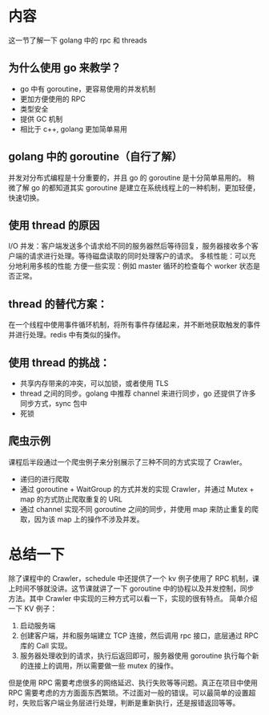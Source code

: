 # 内容
这一节了解一下 golang 中的 rpc 和 threads

## 为什么使用 go 来教学？
- go 中有 goroutine，更容易使用的并发机制
- 更加方便使用的 RPC
- 类型安全
- 提供 GC 机制
- 相比于 c++, golang 更加简单易用

## golang 中的 goroutine（自行了解）
并发对分布式编程是十分重要的，并且 go 的 goroutine 是十分简单易用的。
稍微了解 go 的都知道其实 goroutine 是建立在系统线程上的一种机制，更加轻便，快速切换。

## 使用 thread 的原因
I/O 并发：客户端发送多个请求给不同的服务器然后等待回复，服务器接收多个客户端的请求进行处理。等待磁盘读取的同时处理客户的请求。
多核性能：可以充分地利用多核的性能
方便一些实现：例如 master 循环的检查每个 worker 状态是否正常。

## thread 的替代方案：
在一个线程中使用事件循环机制，将所有事件存储起来，并不断地获取触发的事件并进行处理。redis 中有类似的操作。

## 使用 thread 的挑战：
- 共享内存带来的冲突，可以加锁，或者使用 TLS
- thread 之间的同步。golang 中推荐 channel 来进行同步，go 还提供了许多同步方式，sync 包中
- 死锁

## 爬虫示例
课程后半段通过一个爬虫例子来分别展示了三种不同的方式实现了 Crawler。
- 递归的进行爬取
- 通过 goroutine + WaitGroup 的方式并发的实现 Crawler，并通过 Mutex + map 的方式防止爬取重复的 URL
- 通过 channel 实现不同 goroutine 之间的同步，并使用 map 来防止重复的爬取，因为该 map 上的操作不涉及并发。

# 总结一下
除了课程中的 Crawler，schedule 中还提供了一个 kv 例子使用了 RPC 机制，课上时间不够就没讲。这节课就讲了一下 goroutine 中的协程以及并发控制，同步方法。其中 Crawler 中实现的三种方式可以看一下，实现的很有特点。
简单介绍一下 KV 例子：
1. 启动服务端
2. 创建客户端，并和服务端建立 TCP 连接，然后调用 rpc 接口，底层通过 RPC 库的 Call 实现。
3. 服务器处理收到的请求，执行后返回即可，服务器使用 goroutine 执行每个新的连接上的调用，所以需要做一些 mutex 的操作。

但是使用 RPC 需要考虑很多的网络延迟、执行失败等等问题。真正在项目中使用 RPC 需要考虑的方方面面东西繁琐。不过面对一般的错误。可以最简单的设置超时，失败后客户端业务层进行处理，判断是重新执行，还是报错返回等等。
